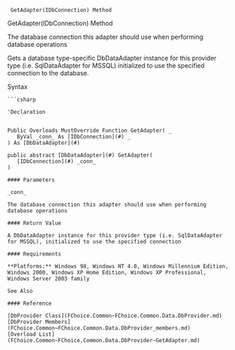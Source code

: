 ﻿     GetAdapter(IDbConnection) Method                                                   

GetAdapter(IDbConnection) Method

The database connection this adapter should use when performing database operations

Gets a database type-specific DbDataAdapter instance for this provider type (i.e. SqlDataAdapter for MSSQL) initialized to use the specified connection to the database.

Syntax

```vbnet
```csharp

'Declaration
 

Public Overloads MustOverride Function GetAdapter( _
   ByVal _conn_ As [IDbConnection](#) _
) As [DbDataAdapter](#)

public abstract [DbDataAdapter](#) GetAdapter( 
   [IDbConnection](#) _conn_
)

#### Parameters

_conn_

The database connection this adapter should use when performing database operations

#### Return Value

A DbDataAdapter instance for this provider type (i.e. SqlDataAdapter for MSSQL), initialized to use the specified connection

#### Requirements

**Platforms:** Windows 98, Windows NT 4.0, Windows Millennium Edition, Windows 2000, Windows XP Home Edition, Windows XP Professional, Windows Server 2003 family

See Also

#### Reference

[DbProvider Class](FChoice.Common~FChoice.Common.Data.DbProvider.md)  
[DbProvider Members](FChoice.Common~FChoice.Common.Data.DbProvider_members.md)  
[Overload List](FChoice.Common~FChoice.Common.Data.DbProvider~GetAdapter.md)